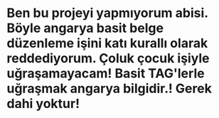 # Ben bu projeyi yapmıyorum abisi. Böyle angarya basit belge düzenleme işini katı kurallı olarak reddediyorum. Çoluk çocuk işiyle uğraşamayacam! Basit TAG'lerle uğraşmak angarya bilgidir.! Gerek dahi yoktur!
